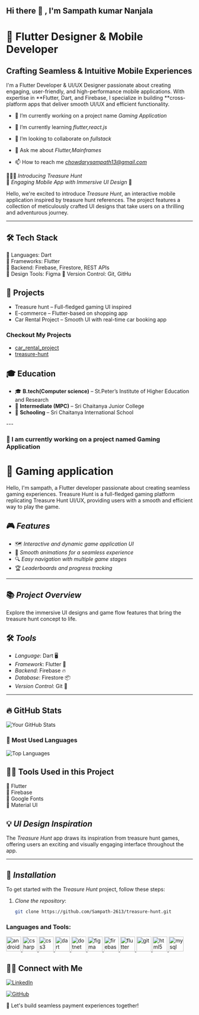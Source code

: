 ## Hi there 👋  , I'm Sampath kumar Nanjala

# 🚀 Flutter Designer & Mobile Developer  

## Crafting Seamless & Intuitive Mobile Experiences  

I'm a Flutter Developer & UI/UX Designer passionate about creating engaging, user-friendly, and high-performance mobile applications. With expertise in **Flutter, Dart, and Firebase, I specialize in building **cross-platform apps that deliver smooth UI/UX and efficient functionality. 

- 🔭 I’m currently working on a project name *Gaming Application*

- 🌱 I’m currently learning *flutter,react.js*

- 👯 I’m looking to collaborate on *fullstack*

- 💬 Ask me about *Flutter,Mainframes*

- 📫 How to reach me *chowdarysampath13@gmail.com*

🙋🏻‍♀ *Introducing Treasure Hunt*  
🌟 *Engaging Mobile App with Immersive UI Design* 🌟

Hello, we're excited to introduce *Treasure Hunt*, an interactive mobile application inspired by treasure hunt references. The project features a collection of meticulously crafted UI designs that take users on a thrilling and adventurous journey.

---
## 🛠 Tech Stack  
📌 Languages: Dart  
📌 Frameworks: Flutter  
📌 Backend: Firebase, Firestore, REST APIs  
📌 Design Tools: Figma 
📌 Version Control: Git, GitHu

## 🚀 Projects  
- Treasure hunt – Full-fledged gaming UI inspired
- E-commerce – Flutter-based on shopping app  
- Car Rental Project – Smooth UI with real-time car booking app

### Checkout My Projects 
- [car_rental_project](https://github.com/Sampath-2613/task_sampath_2109)
- [treasure-hunt](https://github.com/Sampath-2613/treasure-hunt )
<h2>🎓 Education</h2>
<ul>
  <li>🎓 <strong>B.tech(Computer science)</strong> – St.Peter’s Institute of Higher Education and Research</li>
  <li>🏫 <strong>Intermediate (MPC)</strong> – Sri Chaitanya Junior College</li>
  <li>🏫 <strong>Schooling</strong> – Sri Chaitanya International School</li>
</ul>
---

### 🚀 I am currently working on a project named Gaming Application  

# 📲 Gaming application  

Hello, I'm sampath, a Flutter developer passionate about creating seamless gaming experiences. Treasure Hunt is a full-fledged gaming platform replicating Treasure Hunt UI/UX, providing users with a smooth and efficient way to play the game.

## 🎮 *Features*  
- 🗺 *Interactive and dynamic game application UI*  
- 💨 *Smooth animations for a seamless experience*  
- 🔍 *Easy navigation with multiple game stages*  
- 🏆 *Leaderboards and progress tracking*

---
## 📚 *Project Overview*  
Explore the immersive UI designs and game flow features that bring the treasure hunt concept to life.

## 🛠 *Tools*  

- *Language*: Dart 🖥  
- *Framework*: Flutter 🦋  
- *Backend*: Firebase 🔥  
- *Database*: Firestore 📦  
- *Version Control*: Git 🔄

---
## 🔥 GitHub Stats  

![Your GitHub Stats](https://github-readme-stats.vercel.app/api?username=Sampath-2613&show_icons=true&theme=radical)  

### 🚀 Most Used Languages  

![Top Languages](https://github-readme-stats.vercel.app/api/top-langs/?username=Sampath-2613&layout=compact&theme=radical)  

## 👨‍💻 Tools Used in this Project 

🔹 Flutter  
🔹 Firebase  
🔹 Google Fonts  
🔹 Material UI

## 💡 *UI Design Inspiration*  
The *Treasure Hunt* app draws its inspiration from treasure hunt games, offering users an exciting and visually engaging interface throughout the app.

---

## 📲 *Installation*

To get started with the *Treasure Hunt* project, follow these steps:

1. *Clone the repository*:
   ```bash
   git clone https://github.com/Sampath-2613/treasure-hunt.git


<h3 align="left">Languages and Tools:</h3>
<p align="left"> <a href="https://developer.android.com" target="_blank" rel="noreferrer"> <img src="https://raw.githubusercontent.com/devicons/devicon/master/icons/android/android-original-wordmark.svg" alt="android" width="40" height="40"/> </a> <a href="https://www.w3schools.com/cs/" target="_blank" rel="noreferrer"> <img src="https://raw.githubusercontent.com/devicons/devicon/master/icons/csharp/csharp-original.svg" alt="csharp" width="40" height="40"/> </a> <a href="https://www.w3schools.com/css/" target="_blank" rel="noreferrer"> <img src="https://raw.githubusercontent.com/devicons/devicon/master/icons/css3/css3-original-wordmark.svg" alt="css3" width="40" height="40"/> </a> <a href="https://dart.dev" target="_blank" rel="noreferrer"> <img src="https://www.vectorlogo.zone/logos/dartlang/dartlang-icon.svg" alt="dart" width="40" height="40"/> </a> <a href="https://dotnet.microsoft.com/" target="_blank" rel="noreferrer"> <img src="https://raw.githubusercontent.com/devicons/devicon/master/icons/dot-net/dot-net-original-wordmark.svg" alt="dotnet" width="40" height="40"/> </a> <a href="https://www.figma.com/" target="_blank" rel="noreferrer"> <img src="https://www.vectorlogo.zone/logos/figma/figma-icon.svg" alt="figma" width="40" height="40"/> </a> <a href="https://firebase.google.com/" target="_blank" rel="noreferrer"> <img src="https://www.vectorlogo.zone/logos/firebase/firebase-icon.svg" alt="firebase" width="40" height="40"/> </a> <a href="https://flutter.dev" target="_blank" rel="noreferrer"> <img src="https://www.vectorlogo.zone/logos/flutterio/flutterio-icon.svg" alt="flutter" width="40" height="40"/> </a> <a href="https://git-scm.com/" target="_blank" rel="noreferrer"> <img src="https://www.vectorlogo.zone/logos/git-scm/git-scm-icon.svg" alt="git" width="40" height="40"/> </a> <a href="https://www.w3.org/html/" target="_blank" rel="noreferrer"> <img src="https://raw.githubusercontent.com/devicons/devicon/master/icons/html5/html5-original-wordmark.svg" alt="html5" width="40" height="40"/> </a> <a href="https://www.mysql.com/" target="_blank" rel="noreferrer"> <img src="https://raw.githubusercontent.com/devicons/devicon/master/icons/mysql/mysql-original-wordmark.svg" alt="mysql" width="40" height="40"/> </a> </p>

## 👋🏻 Connect with Me  
[![LinkedIn](https://img.shields.io/badge/LinkedIn-Connect-blue?logo=linkedin)](https://www.linkedin.com/in/sampath-kumar-nanjala-805b48353/)  

[![GitHub](https://img.shields.io/badge/GitHub-Follow-black?logo=github)](https://github.com/Sampath-2613)  

🚀 Let's build seamless payment experiences together!
